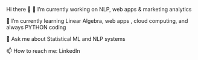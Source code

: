 Hi there 👋
🔭 I’m currently working on NLP, web apps & marketing analytics

🌱 I’m currently learning Linear Algebra, web apps , cloud computing, and always PYTHON coding

💬 Ask me about Statistical ML and NLP systems

📫 How to reach me: LinkedIn
